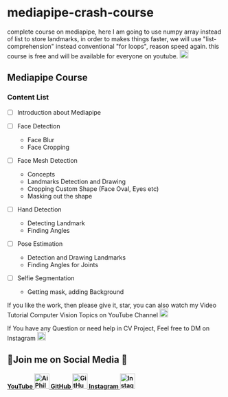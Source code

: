 # mediapipe-crash-course
complete course on mediapipe, here I am going to use numpy array instead of list to store landmarks, in order to makes things faster, we will use "list-comprehension" instead conventional "for loops", reason speed again.
this course is free and will be available for everyone on youtube.  <a href="https://www.youtube.com/c/aiphile">  <img alt="AiPhile Youtube" src="https://user-images.githubusercontent.com/66181793/131223988-882d53a0-4882-468f-9bd7-46b46466baae.png"  width="20"> </a>


## Mediapipe Course

### Content List 

- [ ] Introduction about Mediapipe
- [ ] Face Detection
    - Face Blur
    - Face Cropping 

- [ ] Face Mesh Detection
    - Concepts 
    - Landmarks Detection and Drawing
    - Cropping Custom Shape (Face Oval, Eyes etc)
    - Masking out the shape
     
- [ ] Hand Detection
    - Detecting Landmark
    - Finding Angles
      
- [ ] Pose Estimation
    - Detection and Drawing Landmarks 
    - Finding Angles for Joints
- [ ] Selfie Segmentation
    - Getting mask, adding Background  


If you like the work, then please give it, star, you can also watch my Video Tutorial Computer Vision Topics on YouTube Channel <a href="https://www.youtube.com/c/aiphile">  <img alt="AiPhile Youtube" src="https://user-images.githubusercontent.com/66181793/131223988-882d53a0-4882-468f-9bd7-46b46466baae.png"  width="20"> </a>


If You have any Question or need help in CV Project, Feel free to DM on Instagram  <a href="https://www.instagram.com/aiphile17/">  <img alt="Instagram" src="https://user-images.githubusercontent.com/66181793/131223931-32d84c10-88b4-4cd6-8eb8-89f06c3b5b51.png"  width="20"> </a>

## 💚Join me on Social Media 🖤 

<h4><a href="https://www.youtube.com/c/aiphile"> YouTube <img alt="AiPhile Youtube" src="https://user-images.githubusercontent.com/66181793/131223988-882d53a0-4882-468f-9bd7-46b46466baae.png"  width="35"> </a> 
 <a href="https://github.com/Asadullah-Dal17">  GitHub  <img alt="GitHub" src="https://user-images.githubusercontent.com/66181793/131223930-9fd2bfc7-9c43-465d-a057-55f3292f3b2b.png"  width="35"> </a> 
  <a href="https://www.instagram.com/aiphile17/">   Instagram <img alt="Instagram" src="https://user-images.githubusercontent.com/66181793/131223931-32d84c10-88b4-4cd6-8eb8-89f06c3b5b51.png"  width="35"> </a> </h4>

